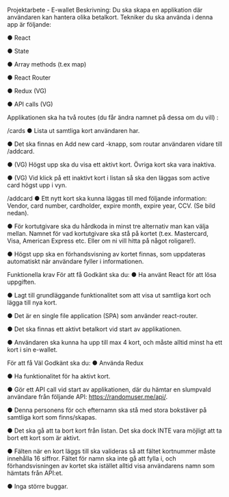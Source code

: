 Projektarbete - E-wallet
Beskrivning: Du ska skapa en applikation där användaren kan hantera olika betalkort. Tekniker du ska använda i denna app är följande:

●  React

●  State

●  Array methods (t.ex map)

●  React Router

●  Redux (VG)

●  API calls (VG)

Applikationen ska ha två routes (du får ändra namnet på dessa om du vill) :

/cards
●  Lista ut samtliga kort användaren har.

●  Det ska finnas en Add new card -knapp, som routar användaren vidare till /addcard.

●  (VG) Högst upp ska du visa ett aktivt kort. Övriga kort ska vara inaktiva.

●  (VG) Vid klick på ett inaktivt kort i listan så ska den läggas som active card högst upp i vyn.

/addcard
●  Ett nytt kort ska kunna läggas till med följande information: Vendor, card number, cardholder, expire month, expire year, CCV. (Se bild nedan).

●  För kortutgivare ska du hårdkoda in minst tre alternativ man kan välja mellan. Namnet för vad kortutgivare ska stå på kortet (t.ex. Mastercard, Visa, American Express etc. Eller om ni vill hitta på något roligare!).

●  Högst upp ska en förhandsvisning av kortet finnas, som uppdateras automatiskt när användare fyller i informationen.

Funktionella krav
För att få Godkänt ska du:
●  Ha använt React för att lösa uppgiften.

●  Lagt till grundläggande funktionalitet som att visa ut samtliga kort och lägga till nya kort.

●  Det är en single file application (SPA) som använder react-router.

●  Det ska finnas ett aktivt betalkort vid start av applikationen.

●  Användaren ska kunna ha upp till max 4 kort, och måste alltid minst ha ett kort i sin e-wallet.

För att få Väl Godkänt ska du:
● Använda Redux

●  Ha funktionalitet för ha aktivt kort.

●  Gör ett API call vid start av applikationen, där du hämtar en slumpvald användare från följande API: https://randomuser.me/api/.

●  Denna personens för och efternamn ska stå med stora bokstäver på samtliga kort som finns/skapas.

●  Det ska gå att ta bort kort från listan. Det ska dock INTE vara möjligt att ta bort ett kort som är aktivt.

●  Fälten när en kort läggs till ska valideras så att fältet kortnummer måste innehålla 16 siffror. Fältet för namn ska inte gå att fylla i, och förhandsvisningen av kortet ska istället alltid visa användarens namn som hämtats från API:et.

●  Inga större buggar.